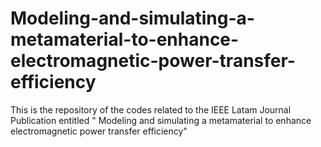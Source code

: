 # Modeling-and-simulating-a-metamaterial-to-enhance-electromagnetic-power-transfer-efficiency
This is the repository of the codes related to the IEEE Latam Journal Publication entitled " Modeling and simulating a metamaterial to enhance electromagnetic power transfer efficiency"
